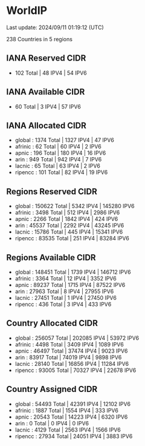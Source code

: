# WorldIP

Last update: 2024/09/11 01:19:12 (UTC)

238 Countries in 5 regions

## IANA Reserved CIDR

- 102 Total | 48 IPV4 | 54 IPV6

## IANA Available CIDR

- 60 Total | 3 IPV4 | 57 IPV6

## IANA Allocated CIDR

- global : 1374 Total | 1327 IPV4 | 47 IPV6
- afrinic : 62 Total | 60 IPV4 | 2 IPV6
- apnic : 196 Total | 180 IPV4 | 16 IPV6
- arin : 949 Total | 942 IPV4 | 7 IPV6
- lacnic : 65 Total | 63 IPV4 | 2 IPV6
- ripencc : 101 Total | 82 IPV4 | 19 IPV6

## Regions Reserved CIDR

- global : 150622 Total | 5342 IPV4 | 145280 IPV6
- afrinic : 3498 Total | 512 IPV4 | 2986 IPV6
- apnic : 2266 Total | 1842 IPV4 | 424 IPV6
- arin : 45537 Total | 2292 IPV4 | 43245 IPV6
- lacnic : 15786 Total | 445 IPV4 | 15341 IPV6
- ripencc : 83535 Total | 251 IPV4 | 83284 IPV6

## Regions Available CIDR

- global : 148451 Total | 1739 IPV4 | 146712 IPV6
- afrinic : 3364 Total | 12 IPV4 | 3352 IPV6
- apnic : 89237 Total | 1715 IPV4 | 87522 IPV6
- arin : 27963 Total | 8 IPV4 | 27955 IPV6
- lacnic : 27451 Total | 1 IPV4 | 27450 IPV6
- ripencc : 436 Total | 3 IPV4 | 433 IPV6

## Country Allocated CIDR

- global : 256057 Total | 202085 IPV4 | 53972 IPV6
- afrinic : 4498 Total | 3409 IPV4 | 1089 IPV6
- apnic : 46497 Total | 37474 IPV4 | 9023 IPV6
- arin : 83917 Total | 74019 IPV4 | 9898 IPV6
- lacnic : 28140 Total | 16856 IPV4 | 11284 IPV6
- ripencc : 93005 Total | 70327 IPV4 | 22678 IPV6

## Country Assigned CIDR

- global : 54493 Total | 42391 IPV4 | 12102 IPV6
- afrinic : 1887 Total | 1554 IPV4 | 333 IPV6
- apnic : 20543 Total | 14223 IPV4 | 6320 IPV6
- arin : 0 Total | 0 IPV4 | 0 IPV6
- lacnic : 4129 Total | 2563 IPV4 | 1566 IPV6
- ripencc : 27934 Total | 24051 IPV4 | 3883 IPV6
